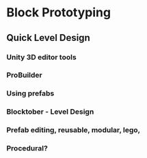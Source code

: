 # Block Prototyping

## Quick Level Design
### Unity 3D editor tools
### ProBuilder
### Using prefabs
### Blocktober - Level Design
### Prefab editing, reusable, modular, lego, 
### Procedural?
### 